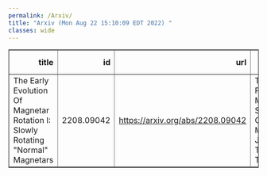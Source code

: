 ```yaml
---
permalink: /Arxiv/
title: "Arxiv (Mon Aug 22 15:10:09 EDT 2022) "
classes: wide
---
```

<table border="1" class="dataframe">
  <thead>
    <tr style="text-align: right;">
      <th>title</th>
      <th>id</th>
      <th>url</th>
      <th>authors</th>
      <th>Local Authors</th>
    </tr>
  </thead>
  <tbody>
    <tr>
      <td>The Early Evolution Of Magnetar Rotation I: Slowly Rotating "Normal"   Magnetars</td>
      <td>2208.09042</td>
      <td><a href="https://arxiv.org/abs/2208.09042" target="_blank">https://arxiv.org/abs/2208.09042</a></td>
      <td>Tejas Prasanna, Matthew S. B. Coleman, Matthias J. Raives, Todd A. Thompson</td>
      <td>Tejas Prasanna, Todd A. Thompson, Todd Thompson</td>
    </tr>
  </tbody>
</table>